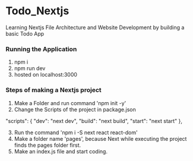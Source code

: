 # Todo_Nextjs
Learning Nextjs File Architecture and Website Development by building a basic Todo App 

### Running the Application
1. npm i
2. npm run dev
3. hosted on localhost:3000

### Steps of making a Nextjs project
1. Make a Folder and run command 'npm init -y'
2. Change the Scripts of the project in package.json

"scripts": {
    "dev": "next dev",
    "build": "next build",
    "start": "next start"
  },

3. Run the command 'npm i -S next react react-dom'
4. Make a folder name 'pages', because Next while executing the project finds the pages folder first.
5. Make an index.js file and start coding.
